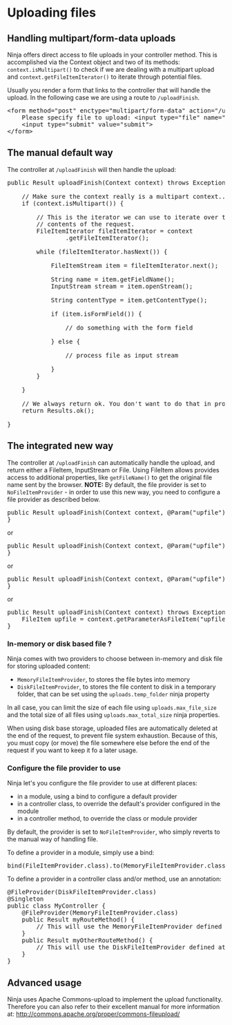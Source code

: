 Uploading files
===============

Handling multipart/form-data uploads
------------------------------------

Ninja offers direct access to file uploads in your controller method. This 
is accomplished via the Context object and two of its methods: 
<code>context.isMultipart()</code> to check if we are dealing with a multipart upload
and <code>context.getFileItemIterator()</code> to iterate through potential
files.


Usually you render a form that links to the controller that will handle the
upload. In the following case we are using a route to <code>/uploadFinish</code>.

<pre class="prettyprint">
&lt;form method=&quot;post&quot; enctype=&quot;multipart/form-data&quot; action=&quot;/uploadFinish&quot;&gt;
    Please specify file to upload: &lt;input type=&quot;file&quot; name=&quot;upfile&quot;&gt;&lt;br /&gt;
    &lt;input type=&quot;submit&quot; value=&quot;submit&quot;&gt;
&lt;/form&gt;
</pre>

The manual default way
--------------

The controller at <code>/uploadFinish</code> will then handle the upload:

<pre class="prettyprint">
public Result uploadFinish(Context context) throws Exception {

    // Make sure the context really is a multipart context...
    if (context.isMultipart()) {

        // This is the iterator we can use to iterate over the
        // contents of the request.
        FileItemIterator fileItemIterator = context
                .getFileItemIterator();

        while (fileItemIterator.hasNext()) {

            FileItemStream item = fileItemIterator.next();

            String name = item.getFieldName();
            InputStream stream = item.openStream();

            String contentType = item.getContentType();

            if (item.isFormField()) {

                // do something with the form field

            } else {

                // process file as input stream

            }
        }

    }
    
    // We always return ok. You don't want to do that in production ;)
    return Results.ok();

}
</pre>

The integrated new way
--------------

The controller at <code>/uploadFinish</code> can automatically handle the upload, and return either a FileItem, InputStream or File.
Using FileItem allows provides access to additional properties, like <code>getFileName()</code> to get the original file name sent by the browser. **NOTE:** By default, the file provider is set to <code>NoFileItemProvider</code> - in order to use this new way, you need to configure a file provider as described below.

<pre class="prettyprint">
public Result uploadFinish(Context context, @Param("upfile") FileItem upfile) throws Exception {
}
</pre>
or
<pre class="prettyprint">
public Result uploadFinish(Context context, @Param("upfile") InputStream upfile) throws Exception {
}
</pre>
or
<pre class="prettyprint">
public Result uploadFinish(Context context, @Param("upfile") File upfile) throws Exception {
}
</pre>
or
<pre class="prettyprint">
public Result uploadFinish(Context context) throws Exception {
    FileItem upfile = context.getParameterAsFileItem("upfile");
}
</pre>

### In-memory or disk based file ?

Ninja comes with two providers to choose between in-memory and disk file for storing uploaded content:
- <code>MemoryFileItemProvider</code>, to stores the file bytes into memory
- <code>DiskFileItemProvider</code>, to stores the file content to disk in a temporary folder, that can be set using the <code>uploads.temp_folder</code> ninja property

In all case, you can limit the size of each file using <code>uploads.max_file_size</code> and the total size of all files using <code>uploads.max_total_size</code> ninja properties.

<div class="alert alert-info">
When using disk base storage, uploaded files are automatically deleted at the end of the request, to prevent file system exhaustion. Because of this, you must copy (or move) the file somewhere else before the end of the request if you want to keep it fo a later usage.
</div>

### Configure the file provider to use

Ninja let's you configure the file provider to use at different places:
- in a module, using a bind to configure a default provider
- in a controller class, to override the default's provider configured in the module
- in a controller method, to override the class or module provider

By default, the provider is set to <code>NoFileItemProvider</code>, who simply reverts to the manual way of handling file.

To define a provider in a module, simply use a bind:
<pre class="prettyprint">
bind(FileItemProvider.class).to(MemoryFileItemProvider.class)
</pre>

To define a provider in a controller class and/or method, use an annotation:

<pre class="prettyprint">
@FileProvider(DiskFileItemProvider.class)
@Singleton
public class MyController {
    @FileProvider(MemoryFileItemProvider.class)
    public Result myRouteMethod() {
        // This will use the MemoryFileItemProvider defined at method level
    }
    public Result myOtherRouteMethod() {
        // This will use the DiskFileItemProvider defined at class level
    }
}
</pre>

Advanced usage
--------------

Ninja uses Apache Commons-upload to implement the upload functionality. Therefore
you can also refer to their excellent manual for more information at: 
http://commons.apache.org/proper/commons-fileupload/

